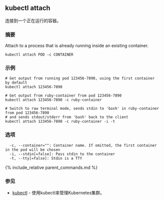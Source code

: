 ---
---

## kubectl attach

连接到一个正在运行的容器。

### 摘要


Attach to a process that is already running inside an existing container.

```
kubectl attach POD -c CONTAINER
```

### 示例

```
# Get output from running pod 123456-7890, using the first container by default
kubectl attach 123456-7890

# Get output from ruby-container from pod 123456-7890
kubectl attach 123456-7890 -c ruby-container

# Switch to raw terminal mode, sends stdin to 'bash' in ruby-container from pod 123456-7890
# and sends stdout/stderr from 'bash' back to the client
kubectl attach 123456-7890 -c ruby-container -i -t
```

### 选项

```
  -c, --container="": Container name. If omitted, the first container in the pod will be chosen
  -i, --stdin[=false]: Pass stdin to the container
  -t, --tty[=false]: Stdin is a TTY
```

{% include_relative parent_commands.md %}

### 参见

* [kubectl](/docs/user-guide/kubectl/kubectl/)	 - 使用kubectl来管理Kubernetes集群。


